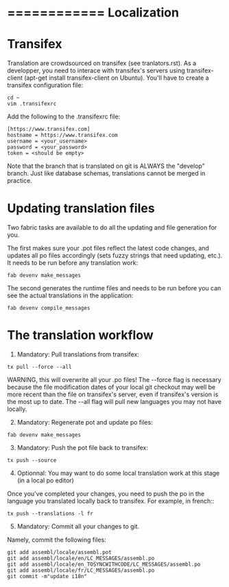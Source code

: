 ============
Localization
============

Transifex
=========

Translation are crowdsourced on transifex (see tranlators.rst).  As a developper,
you need to interace with transifex's servers using transifex-client (apt-get install transifex-client on Ubuntu). 
You'll have to create a transifex configuration file:
```
cd ~
vim .transifexrc
```
Add the following to the .transifexrc file:
```
[https://www.transifex.com]
hostname = https://www.transifex.com
username = <your_username>
password = <your_password>
token = <should be empty>
```

Note that the branch that is translated on git is ALWAYS the "develop" branch.  Just like database schemas, translations cannot be merged in practice.

Updating translation files
==========================

Two fabric tasks are available to do all the updating and file generation for you.

The first makes sure your .pot files reflect the latest code changes, and updates all po files accordingly (sets fuzzy strings that need updating, etc.).
It needs to be run before any translation work:
```
fab devenv make_messages
```
The second generates the runtime files and needs to be run before you can see the actual translations in the application:
```
fab devenv compile_messages
```
The translation workflow
========================

1) Mandatory: Pull translations from transifex:
```
tx pull --force --all
```
WARNING, this will overwrite all your .po files!  The --force flag is necessary because the file modification dates of your local 
git checkout may well be more recent than the file on transifex's server, even
if transifex's version is the most up to date.  The --all flag will pull new languages you may not have locally.

2) Mandatory: Regenerate pot and update po files:
```
fab devenv make_messages
```
3) Mandatory: Push the pot file back to transifex:
```
tx push --source
```
4) Optionnal: You may want to do some local translation work at this stage (in a local po editor)

Once you've completed your changes, you need to
 push the po in the language you translated locally back to transifex.  For example, in french::
```
tx push --translations -l fr
```
5) Mandatory:  Commit all your changes to git.

Namely, commit the following files:
```
git add assembl/locale/assembl.pot
git add assembl/locale/en/LC_MESSAGES/assembl.po
git add assembl/locale/en_TOSYNCWITHCODE/LC_MESSAGES/assembl.po
git add assembl/locale/fr/LC_MESSAGES/assembl.po
git commit -m"update i18n"
```
